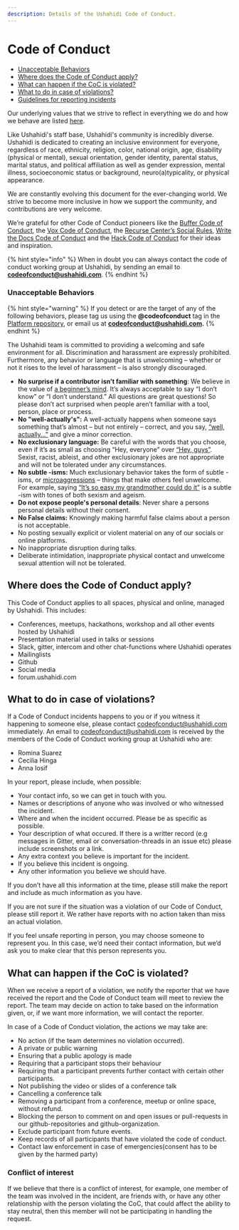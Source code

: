 ```yaml
---
description: Details of the Ushahidi Code of Conduct.
---
```


# Code of Conduct

* [Unacceptable Behaviors](./#unacceptable-behaviors)
* [Where does the Code of Conduct apply?](./#where-does-the-code-of-conduct-apply)
* [What can happen if the CoC is violated?](./#what-can-happen-if-the-coc-is-violated)
* [What to do in case of violations?](./#what-to-do-in-case-of-violations)
* [Guidelines for reporting incidents](./#guidelines-for-reporting-incidents)

Our underlying values that we strive to reflect in everything we do and how we behave are listed [here](values.md).

Like Ushahidi's staff base, Ushahidi's community is incredibly diverse. Ushahidi is dedicated to creating an inclusive environment for everyone, regardless of race, ethnicity, religion, color, national origin, age, disability \(physical or mental\), sexual orientation, gender identity, parental status, marital status, and political affiliation as well as gender expression, mental illness, socioeconomic status or background, neuro\(a\)typicality, or physical appearance.

We are constantly evolving this document for the ever-changing world. We strive to become more inclusive in how we support the community, and contributions are very welcome.

We’re grateful for other Code of Conduct pioneers like the [Buffer Code of Conduct](https://open.buffer.com/code-of-conduct/), the [Vox Code of Conduct](http://code-of-conduct.voxmedia.com/?_ga=1.62865454.308680892.1455143920), the [Recurse Center’s Social Rules](https://www.recurse.com/manual#sub-sec-social-rules), [Write the Docs Code of Conduct](https://www.writethedocs.org/code-of-conduct/) and the [Hack Code of Conduct](https://hackcodeofconduct.org/) for their ideas and inspiration.

{% hint style="info" %}
When in doubt you can always contact the code of conduct working group at Ushahidi, by sending an email to **codeofconduct@ushahidi.com**.
{% endhint %}

### Unacceptable Behaviors

{% hint style="warning" %}
If you detect or are the target of any of the following behaviors, please tag us using the **@codeofconduct** tag in the [Platform repository](https://github.com/ushahidi/platform), or email us at **codeofconduct@ushahidi.com.**
{% endhint %}

The Ushahidi team is committed to providing a welcoming and safe environment for all. Discrimination and harassment are expressly prohibited. Furthermore, any behavior or language that is unwelcoming – whether or not it rises to the level of harassment – is also strongly discouraged.

* **No surprise if a contributor isn’t familiar with something**: We believe in the value of [a beginner’s mind](https://open.buffer.com/no-idea/). It’s always acceptable to say “I don’t know” or “I don’t understand.” All questions are great questions! So please don’t act surprised when people aren’t familiar with a tool, person, place or process. 
* **No "well-actually's":** A well-actually happens when someone says something that’s almost – but not entirely – correct, and you say, [“well, actually…”](https://open.buffer.com/customer-service-emails-words/) and give a minor correction.
* **No exclusionary language:** Be careful with the words that you choose, even if it’s as small as choosing “Hey, everyone” over [“Hey, guys”](https://open.buffer.com/diversity-mistakes/). Sexist, racist, ableist, and other exclusionary jokes are not appropriate and will not be tolerated under any circumstances. 
* **No subtle -isms:** Much exclusionary behavior takes the form of subtle -isms, or [microaggressions](https://open.buffer.com/inclusive-language-tech/) – things that make others feel unwelcome. For example, saying [“It’s so easy my grandmother could do it”](https://open.buffer.com/diversity-mistakes/) is a subtle -ism with tones of both sexism and ageism.
* **Do not expose people's personal details**: Never share a persons personal details without their consent.
* **No False claims:** Knowingly making harmful false claims about a person is not acceptable.
* No posting sexually explicit or violent material on any of our socials or online platforms.
* No inappropriate disruption during talks.
* Deliberate intimidation, inappropriate physical contact and unwelcome sexual attention will not be tolerated.

## Where does the Code of Conduct apply?

This Code of Conduct applies to all spaces, physical and online, managed by Ushahidi. This includes:

* Conferences, meetups, hackathons, workshop and all other events hosted by Ushahidi
* Presentation material used in talks or sessions
* Slack, gitter, intercom and other chat-functions where Ushahidi operates
* Mailinglists
* Github
* Social media
* forum.ushahidi.com

## What to do in case of violations?

If a Code of Conduct incidents happens to you or if you witness it happening to someone else, please contact codeofconduct@ushahidi.com immediately. An email to codeofconduct@ushahidi.com is received by the members of the Code of Conduct working group at Ushahidi who are:

* Romina Suarez
* Cecilia Hinga
* Anna Iosif

In your report, please include, when possible:

* Your contact info, so we can get in touch with you.
* Names or descriptions of anyone who was involved or who witnessed the incident.
* Where and when the incident occurred. Please be as specific as possible.
* Your description of what occured. If there is a writter record \(e.g messages in Gitter, email or conversation-threads in an issue etc\) please include screenshots or a link.
* Any extra context you believe is important for the incident.
* If you believe this incident is ongoing.
* Any other information you believe we should have.

If you don’t have all this information at the time, please still make the report and include as much information as you have.

If you are not sure if the situation was a violation of our Code of Conduct, please still report it. We rather have reports with no action taken than miss an actual violation.

If you feel unsafe reporting in person, you may choose someone to represent you. In this case, we’d need their contact information, but we’d ask you to make clear that this person represents you.

## What can happen if the CoC is violated?

When we receive a report of a violation, we notify the reporter that we have received the report and the Code of Conduct team will meet to review the report. The team may decide on action to take based on the information given, or, if we want more information, we will contact the reporter. 

In case of a Code of Conduct violation, the actions we may take are:

* No action \(if the team determines no violation occurred\).
* A private or public warning
* Ensuring that a public apology is made
* Requiring that a participant stops their behaviour
* Requiring that a participant prevents further contact with certain other participants.
* Not publishing the video or slides of a conference talk
* Cancelling a conference talk
* Removing a participant from a conference, meetup or online space, without refund.
* Blocking the person to comment on and open issues or pull-requests in our github-repositories and github-organization.
* Exclude participant from future events.
* Keep records of all participants that have violated the code of conduct.
* Contact law enforcement in case of emergencies\(consent has to be given by the harmed party\)

### **Conflict of interest**

If we believe that there is a conflict of interest, for example, one member of the team was involved in the incident, are friends with, or have any other relationship with the person violating the CoC, that could affect the ability to stay neutral, then this member will not be participating in handling the request. 





